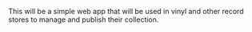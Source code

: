 This will be a simple web app that will be used in vinyl and other record stores to manage and publish their collection.
